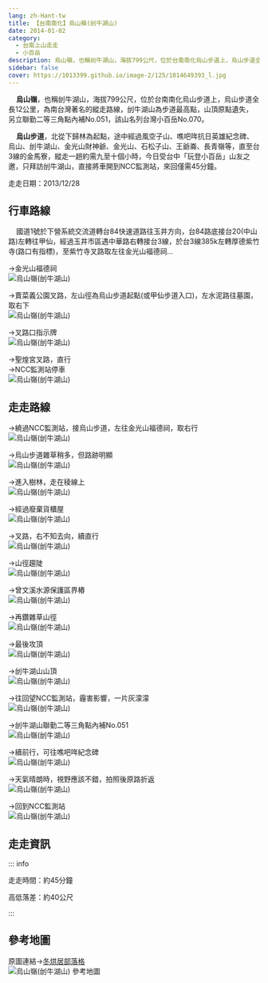 ```yaml
---
lang: zh-Hant-tw
title: 【台南南化】烏山嶺(刣牛湖山)
date: 2014-01-02
category: 
  - 台南上山走走
  - 小百岳
description: 烏山嶺，也稱刣牛湖山，海拔799公尺，位於台南南化烏山步道上，烏山步道全長12公里，為南台灣著名的縱走路線，刣牛湖山為步道最高點，山頂原點遺失，另立聯勤二等三角點內補No.051，該山名列台灣小百岳No.070。 烏山步道，北從下歸林為起點，途中經過風空子山、噍吧哖抗日英雄紀念碑、烏山、刣牛湖山、金光山財神爺、金光山、石松子山、王爺崙、長青嶺等，直至台3線的金馬寮，縱走一趟約需九至十個小時，今日受台中「玩登小百岳」山友之邀，只拜訪刣牛湖山，直接將車開到NCC監測站，來回僅需45分鐘。
sidebar: false
cover: https://1013399.github.io/image-2/125/1014649393_l.jpg
---
```


    **烏山嶺**，也稱刣牛湖山，海拔799公尺，位於台南南化烏山步道上，烏山步道全長12公里，為南台灣著名的縱走路線，刣牛湖山為步道最高點，山頂原點遺失，另立聯勤二等三角點內補No.051，該山名列台灣小百岳No.070。  

    **烏山步道**，北從下歸林為起點，途中經過風空子山、噍吧哖抗日英雄紀念碑、烏山、刣牛湖山、金光山財神爺、金光山、石松子山、王爺崙、長青嶺等，直至台3線的金馬寮，縱走一趟約需九至十個小時，今日受台中「玩登小百岳」山友之邀，只拜訪刣牛湖山，直接將車開到NCC監測站，來回僅需45分鐘。

<!-- more -->

走走日期：2013/12/28

## 行車路線
    國道1號於下營系統交流道轉台84快速道路往玉井方向，台84路底接台20(中山路)左轉往甲仙，經過玉井市區遇中華路右轉接台3線，於台3線385k左轉厚德紫竹寺(路口有指標)，至紫竹寺叉路取左往金光山福德祠...  

→金光山福德祠  
![烏山嶺(刣牛湖山)](https://1013399.github.io/image-2/125/1014649411_l.jpg)

→賣菜義公園叉路，左山徑為烏山步道起點(或甲仙步道入口)，左水泥路往墓園，取右下  
![烏山嶺(刣牛湖山)](https://1013399.github.io/image-2/125/1014649408_l.jpg)

→叉路口指示牌  
![烏山嶺(刣牛湖山)](https://1013399.github.io/image-2/125/1014649409_l.jpg)

→聖煌宮叉路，直行  
→NCC監測站停車  
![烏山嶺(刣牛湖山)](https://1013399.github.io/image-2/125/1014649337_l.jpg)  

## 走走路線
→繞過NCC監測站，接烏山步道，左往金光山福德祠，取右行  
![烏山嶺(刣牛湖山)](https://1013399.github.io/image-2/125/1014649357_l.jpg)

→烏山步道雜草稍多，但路跡明顯  
![烏山嶺(刣牛湖山)](https://1013399.github.io/image-2/125/1014649359_l.jpg)

→進入樹林，走在稜線上  
![烏山嶺(刣牛湖山)](https://1013399.github.io/image-2/125/1014649366_l.jpg)

→經過廢棄貨櫃屋  
![烏山嶺(刣牛湖山)](https://1013399.github.io/image-2/125/1014649373_l.jpg)

→叉路，右不知去向，續直行  
![烏山嶺(刣牛湖山)](https://1013399.github.io/image-2/125/1014649379_l.jpg)

→山徑趨陡  
![烏山嶺(刣牛湖山)](https://1013399.github.io/image-2/125/1014649382_l.jpg)

→曾文溪水源保護區界樁  
![烏山嶺(刣牛湖山)](https://1013399.github.io/image-2/125/1014649384_l.jpg)

→再鑽雜草山徑  
![烏山嶺(刣牛湖山)](https://1013399.github.io/image-2/125/1014649386_l.jpg)

→最後攻頂  
![烏山嶺(刣牛湖山)](https://1013399.github.io/image-2/125/1014649388_l.jpg)

→刣牛湖山山頂  
![烏山嶺(刣牛湖山)](https://1013399.github.io/image-2/125/1014649389_l.jpg)

→往回望NCC監測站，霾害影響，一片灰濛濛  
![烏山嶺(刣牛湖山)](https://1013399.github.io/image-2/125/1014649393_l.jpg)

→刣牛湖山聯勤二等三角點內補No.051  
![烏山嶺(刣牛湖山)](https://1013399.github.io/image-2/125/1014649396_l.jpg)

→續前行，可往噍吧哖紀念碑  
![烏山嶺(刣牛湖山)](https://1013399.github.io/image-2/125/1014649399_l.jpg)

→天氣晴朗時，視野應該不錯，拍照後原路折返  
![烏山嶺(刣牛湖山)](https://1013399.github.io/image-2/125/1014649402_l.jpg)

→回到NCC監測站  
![烏山嶺(刣牛湖山)](https://1013399.github.io/image-2/125/1014649405_l.jpg)

## 走走資訊

::: info

走走時間：約45分鐘

高低落差：約40公尺

:::

## 參考地圖  
原圖連結→[冬烘居部落格](http://living.donghong.info/blog/?p=626)  
![烏山嶺(刣牛湖山) 參考地圖](https://1013399.github.io/image-2/125/1014660503_l.jpg)